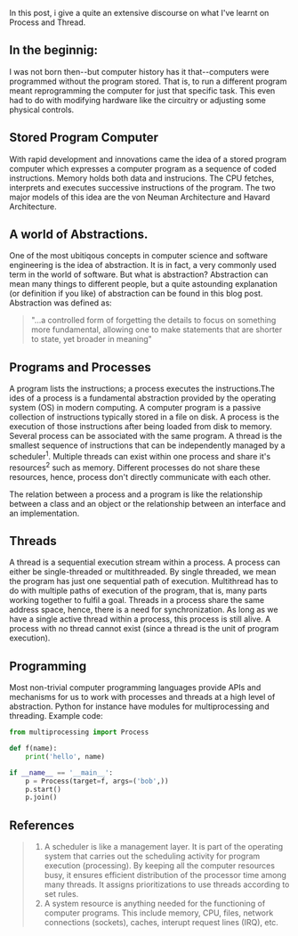 In this post, i give a quite an extensive discourse on what I've learnt on Process and Thread.

## In the beginnig:

I was not born then--but computer history has it that--computers were programmed without the program stored. That is, to run a different program meant reprogramming the computer for just that specific task. This even had to do with modifying hardware like the circuitry or adjusting some physical controls.

## Stored Program Computer

With rapid development and innovations came the idea of a stored program computer which expresses a computer program as a sequence of coded instructions. Memory holds both data and instrucions. The CPU fetches, interprets and executes successive instructions of the program. The two major models of this idea are the von Neuman Architecture and Havard Architecture.

## A world of Abstractions.

One of the most ubitiqous concepts in computer science and software engineering is the idea of abstraction. It is in fact, a very commonly used term in the world of software. But what is abstraction?
Abstraction can mean many things to different people, but a quite astounding explanation (or definition if you like) of abstraction can be found in this blog post. Abstraction was defined as:

> "...a controlled form of forgetting the details to focus on something more fundamental, allowing one to make statements that are shorter to state, yet broader in meaning"



## Programs and Processes

A program lists the instructions; a process executes the instructions.The ides of a process is a fundamental abstraction provided by the operating system (OS) in modern computing. A computer program is a passive collection of instructions typically stored in a file on disk. A process is the execution of those instructions after being loaded from disk to memory. Several process can be associated with the same program. A thread is the smallest sequence of instructions that can be independently managed by a scheduler<sup>1</sup>. Multiple threads can exist within one process and share it's resources<sup>2</sup> such as memory. Different processes do not share these resources, hence, process don't directly communicate with each other.

The relation between a process and a program is like the relationship between a class and an object or the relationship between an interface and an implementation.

## Threads
A thread is a sequential execution stream within a process. A process can either be single-threaded or multithreaded. By single threaded, we mean the program has just one sequential path of execution. Multithread has to do with multiple paths of execution of the program, that is, many parts working together to fulfil a goal. Threads in a process share the same address space, hence, there is a need for synchronization. As long as we have a single active thread within a process, this process is still alive. A process with no thread cannot exist (since a thread is the unit of program execution).

## Programming

Most non-trivial computer programming languages provide APIs and mechanisms for us to work with processes and threads at a high level of abstraction. Python for instance have modules for multiprocessing and threading. Example code: 

```python
from multiprocessing import Process

def f(name):
    print('hello', name)

if __name__ == '__main__':
    p = Process(target=f, args=('bob',))
    p.start()
    p.join()
```

## References

 > 1. A scheduler is like a management layer. It is part of the operating system that carries out the scheduling activity for program execution (processing). By keeping all the computer resources busy, it ensures efficient distribution of the processor time among many threads. It assigns prioritizations to use threads according to set rules.
 > 2. A system resource is anything needed for the functioning of computer programs. This include memory, CPU, files, network connections (sockets), caches, interupt request lines (IRQ), etc.
